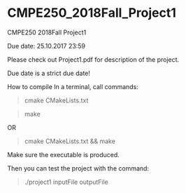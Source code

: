 # CMPE250_2018Fall_Project1
CMPE250 2018Fall Project1

Due date: 25.10.2017 23:59

Please check out Project1.pdf for description of the project.

Due date is a strict due date!

How to compile
In a terminal, call commands:

>cmake CMakeLists.txt

>make

OR

>cmake CMakeLists.txt && make

Make sure the executable is produced.

Then you can test the project with the command:

>./project1 inputFile outputFile
